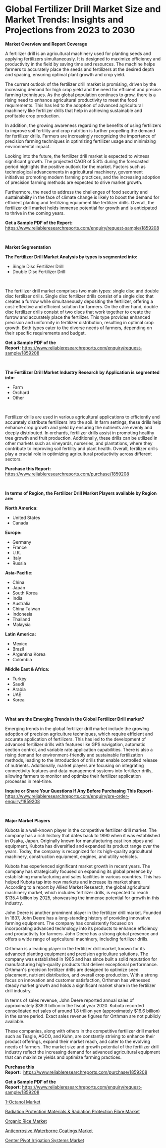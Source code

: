 <p><h1>Global Fertilizer Drill Market Size and Market Trends: Insights and Projections from 2023 to 2030</h1></p><p><strong>Market Overview and Report Coverage</strong></p>
<p><p>A fertilizer drill is an agricultural machinery used for planting seeds and applying fertilizers simultaneously. It is designed to maximize efficiency and productivity in the field by saving time and resources. The machine helps farmers to accurately place the seeds and fertilizers at the desired depth and spacing, ensuring optimal plant growth and crop yield.</p><p>The current outlook of the fertilizer drill market is promising, driven by the increasing demand for high crop yield and the need for efficient and precise farming techniques. As the global population continues to grow, there is a rising need to enhance agricultural productivity to meet the food requirements. This has led to the adoption of advanced agricultural machinery like fertilizer drills that help in achieving sustainable and profitable crop production.</p><p>In addition, the growing awareness regarding the benefits of using fertilizers to improve soil fertility and crop nutrition is further propelling the demand for fertilizer drills. Farmers are increasingly recognizing the importance of precision farming techniques in optimizing fertilizer usage and minimizing environmental impact.</p><p>Looking into the future, the fertilizer drill market is expected to witness significant growth. The projected CAGR of 5.8% during the forecasted period highlights the positive outlook for the market. Factors such as technological advancements in agricultural machinery, government initiatives promoting modern farming practices, and the increasing adoption of precision farming methods are expected to drive market growth.</p><p>Furthermore, the need to address the challenges of food security and sustainability in the face of climate change is likely to boost the demand for efficient planting and fertilizing equipment like fertilizer drills. Overall, the fertilizer drill market holds immense potential for growth and is anticipated to thrive in the coming years.</p></p>
<p><strong>Get a Sample PDF of the Report:</strong> <a href="https://www.reliableresearchreports.com/enquiry/request-sample/1859208">https://www.reliableresearchreports.com/enquiry/request-sample/1859208</a></p>
<p>&nbsp;</p>
<p><strong>Market Segmentation</strong></p>
<p><strong>The Fertilizer Drill Market Analysis by types is segmented into:</strong></p>
<p><ul><li>Single Disc Fertilizer Drill</li><li>Double Disc Fertilizer Drill</li></ul></p>
<p>&nbsp;</p>
<p><p>The fertilizer drill market comprises two main types: single disc and double disc fertilizer drills. Single disc fertilizer drills consist of a single disc that creates a furrow while simultaneously depositing the fertilizer, offering a cost-effective and efficient solution for farmers. On the other hand, double disc fertilizer drills consist of two discs that work together to create the furrow and accurately place the fertilizer. This type provides enhanced precision and uniformity in fertilizer distribution, resulting in optimal crop growth. Both types cater to the diverse needs of farmers, depending on their specific requirements and budget.</p></p>
<p><strong>Get a Sample PDF of the Report:</strong>&nbsp;<a href="https://www.reliableresearchreports.com/enquiry/request-sample/1859208">https://www.reliableresearchreports.com/enquiry/request-sample/1859208</a></p>
<p>&nbsp;</p>
<p><strong>The Fertilizer Drill Market Industry Research by Application is segmented into:</strong></p>
<p><ul><li>Farm</li><li>Orchard</li><li>Other</li></ul></p>
<p>&nbsp;</p>
<p><p>Fertilizer drills are used in various agricultural applications to efficiently and accurately distribute fertilizers into the soil. In farm settings, these drills help enhance crop growth and yield by ensuring the nutrients are evenly and deeply distributed. In orchards, fertilizer drills assist in promoting healthy tree growth and fruit production. Additionally, these drills can be utilized in other markets such as vineyards, nurseries, and plantations, where they contribute to improving soil fertility and plant health. Overall, fertilizer drills play a crucial role in optimizing agricultural productivity across different sectors.</p></p>
<p><strong>Purchase this Report:</strong>&nbsp; <a href="https://www.reliableresearchreports.com/purchase/1859208">https://www.reliableresearchreports.com/purchase/1859208</a></p>
<p>&nbsp;</p>
<p><strong>In terms of Region, the Fertilizer Drill Market Players available by Region are:</strong></p>
<p>
    <p> <strong> North America: </strong>
        <ul>
            <li>United States</li>
            <li>Canada</li>
        </ul>
        </p> 
    <p> <strong> Europe: </strong>
        <ul>
            <li>Germany</li>
            <li>France</li>
            <li>U.K.</li>
            <li>Italy</li>
            <li>Russia</li>
        </ul>
        </p> 
    <p> <strong> Asia-Pacific: </strong>
        <ul>
            <li>China</li>
            <li>Japan</li>
            <li>South Korea</li>
            <li>India</li>
            <li>Australia</li>
            <li>China Taiwan</li>
            <li>Indonesia</li>
            <li>Thailand</li>
            <li>Malaysia</li>
        </ul>
        </p> 
    <p> <strong> Latin America: </strong>
        <ul>
            <li>Mexico</li>
            <li>Brazil</li>
            <li>Argentina Korea</li>
            <li>Colombia</li>
        </ul>
        </p> 
    <p> <strong> Middle East & Africa: </strong>
        <ul>
            <li>Turkey</li>
            <li>Saudi</li>
            <li>Arabia</li>
            <li>UAE</li>
            <li>Korea</li>
        </ul>
    </p>
    </p>
<p>&nbsp;</p>
<p><strong>What are the Emerging Trends in the Global Fertilizer Drill market?</strong></p>
<p><p>Emerging trends in the global fertilizer drill market include the growing adoption of precision agriculture techniques, which require efficient and accurate application of fertilizers. This has led to the development of advanced fertilizer drills with features like GPS navigation, automatic section control, and variable rate application capabilities. There is also a rising demand for environment-friendly and sustainable fertilization methods, leading to the introduction of drills that enable controlled release of nutrients. Additionally, market players are focusing on integrating connectivity features and data management systems into fertilizer drills, allowing farmers to monitor and optimize their fertilizer application processes in real-time.</p></p>
<p><strong>Inquire or Share Your Questions If Any Before Purchasing This Report</strong>- <a href="https://www.reliableresearchreports.com/enquiry/pre-order-enquiry/1859208">https://www.reliableresearchreports.com/enquiry/pre-order-enquiry/1859208</a></p>
<p>&nbsp;</p>
<p><strong>Major Market Players</strong></p>
<p><p>Kubota is a well-known player in the competitive fertilizer drill market. The company has a rich history that dates back to 1890 when it was established in Osaka, Japan. Originally known for manufacturing cast iron pipes and equipment, Kubota has diversified and expanded its product range over the years. Today, the company is recognized for its high-quality agricultural machinery, construction equipment, engines, and utility vehicles.</p><p>Kubota has experienced significant market growth in recent years. The company has strategically focused on expanding its global presence by establishing manufacturing and sales facilities in various countries. This has helped Kubota tap into new markets and increase its market share. According to a report by Allied Market Research, the global agricultural machinery market, which includes fertilizer drills, is expected to reach $135.4 billion by 2025, showcasing the immense potential for growth in this industry.</p><p>John Deere is another prominent player in the fertilizer drill market. Founded in 1837, John Deere has a long-standing history of providing innovative farming equipment. The company has consistently focused on incorporating advanced technology into its products to enhance efficiency and productivity for farmers. John Deere has a strong global presence and offers a wide range of agricultural machinery, including fertilizer drills.</p><p>Orthman is a leading player in the fertilizer drill market, known for its advanced planting equipment and precision agriculture solutions. The company was established in 1965 and has since built a solid reputation for manufacturing high-quality products that deliver exceptional performance. Orthman's precision fertilizer drills are designed to optimize seed placement, nutrient distribution, and overall crop production. With a strong focus on innovation and customer satisfaction, Orthman has witnessed steady market growth and holds a significant market share in the fertilizer drill industry.</p><p>In terms of sales revenue, John Deere reported annual sales of approximately $39.3 billion in the fiscal year 2020. Kubota recorded consolidated net sales of around 1.8 trillion yen (approximately $16.6 billion) in the same period. Exact sales revenue figures for Orthman are not publicly available.</p><p>These companies, along with others in the competitive fertilizer drill market such as Teagle, AGCO, and Kuhn, are constantly striving to enhance their product offerings, expand their market reach, and cater to the evolving needs of farmers. The market size and growth potential of the fertilizer drill industry reflect the increasing demand for advanced agricultural equipment that can maximize yields and optimize farming practices.</p></p>
<p><strong>Purchase this Report:</strong>&nbsp;&nbsp;<a href="https://www.reliableresearchreports.com/purchase/1859208">https://www.reliableresearchreports.com/purchase/1859208</a></p>
<p></p>
<p><strong>Get a Sample PDF of the Report:</strong>&nbsp;<a href="https://www.reliableresearchreports.com/enquiry/request-sample/1859208">https://www.reliableresearchreports.com/enquiry/request-sample/1859208</a></p>
<p><p><a href="https://medium.com/@bethhermann2023/1-octanol-market-trends-forecast-and-competitive-analysis-to-2030-b1f835d27cd9">1-Octanol Market</a></p><p><a href="https://medium.com/@robinrathi2023/radiation-protection-materials-amp-radiation-protection-fibre-market-size-cagr-trends-2024-2030-b6c58221463d">Radiation Protection Materials & Radiation Protection Fibre Market</a></p><p><a href="https://github.com/sndrkn/Market-Research-Report-List-1/blob/main/organic-rice-market.md">Organic Rice Market</a></p><p><a href="https://medium.com/@rosaleekoss/anticorrosive-waterborne-coatings-market-furnishes-information-on-market-share-market-trends-and-2b0ca73b5200">Anticorrosive Waterborne Coatings Market</a></p><p><a href="https://github.com/amae102299/Market-Research-Report-List-1/blob/main/center-pivot-irrigation-systems-market.md">Center Pivot Irrigation Systems Market</a></p></p>
